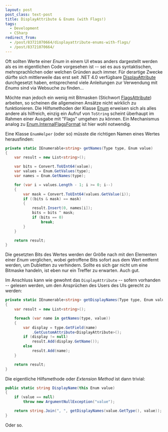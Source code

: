```yaml
---
layout: post
post_class: text-post
title: DisplayAttribute & Enums (with Flags!)
tags:
  - Development
  - CSharp
redirect_from:
  - /post/83721070664/displayattribute-enums-with-flags/
  - /post/83721070664/
---
```

Oft sollten Werte einer *Enum* in einem UI etwas anders dargestellt werden als es im eigentlichen Code vorgesehen ist -- sei es aus syntaktischen, mehrsprachlichen oder welchen Gründen auch immer. Für derartige Zwecke dürfte sich mittlerweile das erst seit .NET 4.0 verfügbare [DisplayAttribute][0] durchgesetzt haben, entsprechend viele Anleitungen zur Verwendung mit *Enums* sind via Websuche zu finden...

Möchte man jedoch ein wenig mit Bitmasken (Stichwort [FlagsAttribute][1]) arbeiten, so scheinen die allgemeinen Ansätze nicht wirklich zu funktionieren. Die Hilfsmethoden der Klasse [Enum][2] erweisen sich als alles andere als hilfreich, einzig ein Aufruf von `ToString` scheint überhaupt im Rahmen einer Ausgabe mit "Flags" umgehen zu können. Ein Mechanismus analog zu [Enum.InternalFlagsFormat][3] ist hier wohl notwendig.

Eine Klasse `EnumHelper` (oder so) müsste die richtigen Namen eines Wertes herausfinden:

```csharp
private static IEnumerable<string> getNames(Type type, Enum value)
{
    var result = new List<string>();

    var bits = Convert.ToUInt64(value);
    var values = Enum.GetValues(type);
    var names = Enum.GetNames(type);

    for (var i = values.Length - 1; i >= 0; i--)
    {
        var mask = Convert.ToUInt64(values.GetValue(i));
        if ((bits & mask) == mask)
        {
            result.Insert(0, names[i]);
            bits = bits ^ mask;
            if (bits == 0)
                break;
        }
    }

    return result;
}
```

Die gesetzten Bits des Wertes werden der Größe nach mit den Elementen einer *Enum* verglichen, wobei getroffene Bits sofort aus dem Wert entfernt werden, um Dubletten zu verhindern. Sollte es sich gar nicht um eine Bitmaske handeln, ist eben nur ein Treffer zu erwarten. Auch gut.

Im Anschluss kann wie gewohnt das `DisplayAttribute` -- sofern vorhanden -- gelesen werden, um den Ansprüchen des Users des UIs gerecht zu werden:

```csharp
private static IEnumerable<string> getDisplayNames(Type type, Enum value)
{
    var result = new List<string>();

    foreach (var name in getNames(type, value))
    {
        var display = type.GetField(name)
            .GetCustomAttribute<DisplayAttribute>();
        if (display != null)
            result.Add(display.GetName());
        else
            result.Add(name);
    }

    return result;
}
```

Die eigentliche Hilfsmethode oder *Extension Method* ist dann trivial:

```csharp
public static string DisplayName(this Enum value)
{
    if (value == null)
        throw new ArgumentNullException("value");

    return string.Join(", ", getDisplayNames(value.GetType(), value));
}
```

Oder so.

[0]: https://msdn.microsoft.com/library/system.componentmodel.dataannotations.displayattribute
[1]: https://msdn.microsoft.com/library/system.flagsattribute
[2]: https://msdn.microsoft.com/library/system.enum
[3]: https://referencesource.microsoft.com/mscorlib/R/93a0c65b8141e010.html
